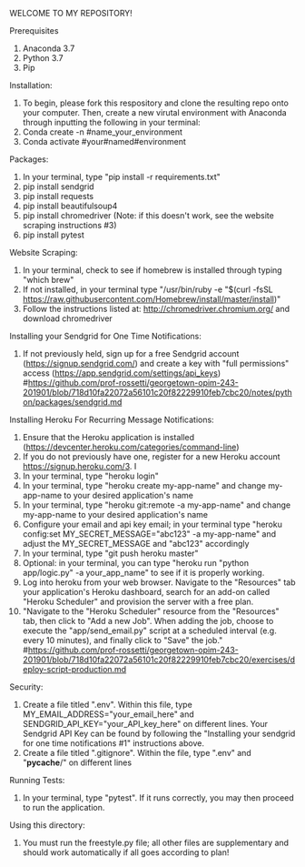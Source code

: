 WELCOME TO MY REPOSITORY!

Prerequisites
1. Anaconda 3.7
2. Python 3.7
3. Pip

Installation:
1. To begin, please fork this respository and clone the resulting repo onto your computer. Then, create a new virutal environment with Anaconda through inputting the following in your terminal:
2. Conda create -n #name_your_environment
3. Conda activate #your#named#environment

Packages:
1. In your terminal, type "pip install -r requirements.txt"
2. pip install sendgrid
3. pip install requests
4. pip install beautifulsoup4
5. pip install chromedriver (Note: if this doesn't work, see the website scraping instructions #3)
6. pip install pytest

Website Scraping:
1. In your terminal, check to see if homebrew is installed through typing "which brew"
2. If not installed, in your terminal type "/usr/bin/ruby -e "$(curl -fsSL https://raw.githubusercontent.com/Homebrew/install/master/install)"
3. Follow the instructions listed at: http://chromedriver.chromium.org/ and download chromedriver

Installing your Sendgrid for One Time Notifications:
1. If not previously held, sign up for a free Sendgrid account (https://signup.sendgrid.com/) and create a key with "full permissions" access (https://app.sendgrid.com/settings/api_keys) #https://github.com/prof-rossetti/georgetown-opim-243-201901/blob/718d10fa22072a56101c20f82229910feb7cbc20/notes/python/packages/sendgrid.md

Installing Heroku For Recurring Message Notifications:
1. Ensure that the Heroku application is installed (https://devcenter.heroku.com/categories/command-line)
2. If you do not previously have one, register for a new Heroku account https://signup.heroku.com/3. I
3. In your terminal, type "heroku login"
4. In your terminal, type "heroku create my-app-name" and change my-app-name to your desired application's name 
5. In your terminal, type "heroku git:remote -a my-app-name" and change my-app-name to your desired application's name  
6. Configure your email and api key email; in your terminal type "heroku config:set MY_SECRET_MESSAGE="abc123" -a my-app-name" and adjust the MY_SECRET_MESSAGE and "abc123" accordingly
6. In your terminal, type "git push heroku master"
7. Optional: in your terminal, you can type "heroku run "python app/logic.py" -a your_app_name" to see if it is properly working.
8. Log into heroku from your web browser. Navigate to the "Resources" tab  your application's Heroku dashboard, search for an add-on called "Heroku Scheduler" and provision the server with a free plan. 
9. "Navigate to the "Heroku Scheduler" resource from the "Resources" tab, then click to "Add a new Job". When adding the job, choose to execute the "app/send_email.py" script at a scheduled interval (e.g. every 10 minutes), and finally click to "Save" the job."
#https://github.com/prof-rossetti/georgetown-opim-243-201901/blob/718d10fa22072a56101c20f82229910feb7cbc20/exercises/deploy-script-production.md

Security:
1. Create a file titled ".env". Within this file, type MY_EMAIL_ADDRESS="your_email_here" and SENDGRID_API_KEY="your_API_key_here" on different lines. Your Sendgrid API Key can be found by following the "Installing your sendgrid for one time notifications #1" instructions above.
2. Create a file titled ".gitignore". Within the file, type ".env" and "__pycache__/" on different lines

Running Tests:
1. In your terminal, type "pytest". If it runs correctly, you may then proceed to run the application.

Using this directory:
1. You must run the freestyle.py file; all other files are supplementary and should work automatically if all goes according to plan!
